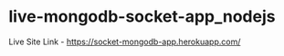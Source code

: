 # live-mongodb-socket-app_nodejs                                                                                                                                          
Live Site Link - https://socket-mongodb-app.herokuapp.com/

